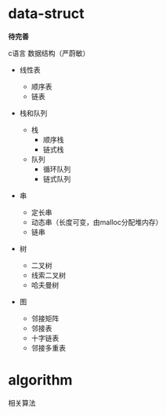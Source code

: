 # data-struct
**待完善**

c语言 数据结构（严蔚敏）
+ 线性表
  + 顺序表
  + 链表

+ 栈和队列
  + 栈
    + 顺序栈
    + 链式栈
  + 队列
    + 循环队列
    + 链式队列

+ 串
  + 定长串
  + 动态串（长度可变，由malloc分配堆内存）
  + 链串

+ 树
  + 二叉树
  + 线索二叉树
  + 哈夫曼树

+ 图
  + 邻接矩阵
  + 邻接表
  + 十字链表
  + 邻接多重表

# algorithm
相关算法

